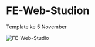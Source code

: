 # FE-Web-Studion
Template ke 5 November

![FE-Web-Studio](https://user-images.githubusercontent.com/57338547/99137958-b8da6080-265f-11eb-9893-b968e2367845.jpg)
